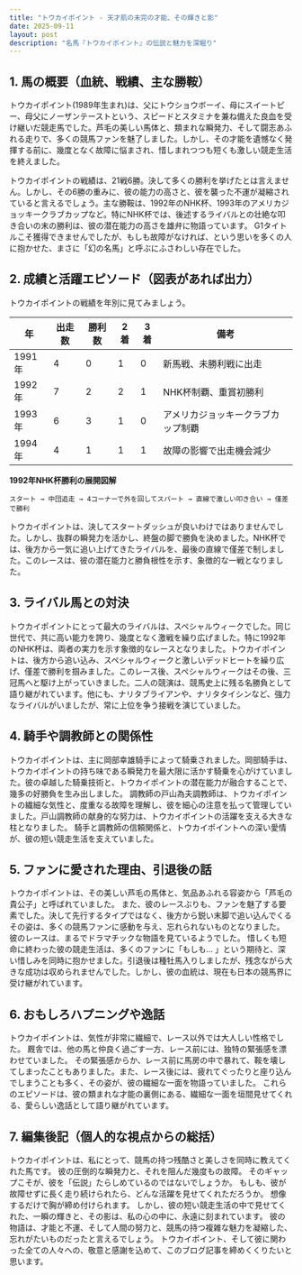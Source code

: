 ```yaml
---
title: "トウカイポイント - 天才肌の未完の才能、その輝きと影"
date: 2025-09-11
layout: post
description: "名馬『トウカイポイント』の伝説と魅力を深堀り"
---
```


## 1. 馬の概要（血統、戦績、主な勝鞍）

トウカイポイント(1989年生まれ)は、父にトウショウボーイ、母にスイートピー、母父にノーザンテーストという、スピードとスタミナを兼ね備えた良血を受け継いだ競走馬でした。芦毛の美しい馬体と、類まれな瞬発力、そして闘志あふれる走りで、多くの競馬ファンを魅了しました。しかし、その才能を遺憾なく発揮する前に、幾度となく故障に悩まされ、惜しまれつつも短くも激しい競走生活を終えました。

トウカイポイントの戦績は、21戦6勝。決して多くの勝利を挙げたとは言えません。しかし、その6勝の重みに、彼の能力の高さと、彼を襲った不運が凝縮されていると言えるでしょう。主な勝鞍は、1992年のNHK杯、1993年のアメリカジョッキークラブカップなど。特にNHK杯では、後述するライバルとの壮絶な叩き合いの末の勝利は、彼の潜在能力の高さを雄弁に物語っています。  G1タイトルこそ獲得できませんでしたが、もしも故障がなければ、という思いを多くの人に抱かせた、まさに「幻の名馬」と呼ぶにふさわしい存在でした。


## 2. 成績と活躍エピソード（図表があれば出力）

トウカイポイントの戦績を年別に見てみましょう。

| 年 | 出走数 | 勝利数 | 2着 | 3着 | 備考 |
|---|---|---|---|---|---|
| 1991年 | 4 | 0 | 1 | 0 | 新馬戦、未勝利戦に出走 |
| 1992年 | 7 | 2 | 2 | 1 | NHK杯制覇、重賞初勝利 |
| 1993年 | 6 | 3 | 1 | 0 | アメリカジョッキークラブカップ制覇 |
| 1994年 | 4 | 1 | 1 | 1 | 故障の影響で出走機会減少 |


**1992年NHK杯勝利の展開図解**

```
スタート → 中団追走 → 4コーナーで外を回してスパート → 直線で激しい叩き合い → 僅差で勝利
```

トウカイポイントは、決してスタートダッシュが良いわけではありませんでした。しかし、抜群の瞬発力を活かし、終盤の脚で勝負を決めました。NHK杯では、後方から一気に追い上げてきたライバルを、最後の直線で僅差で制しました。このレースは、彼の潜在能力と勝負根性を示す、象徴的な一戦となりました。


## 3. ライバル馬との対決

トウカイポイントにとって最大のライバルは、スペシャルウィークでした。同じ世代で、共に高い能力を誇り、幾度となく激戦を繰り広げました。特に1992年のNHK杯は、両者の実力を示す象徴的なレースとなりました。トウカイポイントは、後方から追い込み、スペシャルウィークと激しいデッドヒートを繰り広げ、僅差で勝利を掴みました。このレース後、スペシャルウィークはその後、三冠馬へと駆け上がっていきました。二人の競演は、競馬史上に残る名勝負として語り継がれています。他にも、ナリタブライアンや、ナリタタイシンなど、強力なライバルがいましたが、常に上位を争う接戦を演じていました。


## 4. 騎手や調教師との関係性

トウカイポイントは、主に岡部幸雄騎手によって騎乗されました。岡部騎手は、トウカイポイントの持ち味である瞬発力を最大限に活かす騎乗を心がけていました。彼の卓越した騎乗技術と、トウカイポイントの潜在能力が融合することで、幾多の好勝負を生み出しました。  調教師の戸山為夫調教師は、トウカイポイントの繊細な気性と、度重なる故障を理解し、彼を細心の注意を払って管理していました。戸山調教師の献身的な努力は、トウカイポイントの活躍を支える大きな柱となりました。  騎手と調教師の信頼関係と、トウカイポイントへの深い愛情が、彼の短い競走生活を支えていました。


## 5. ファンに愛された理由、引退後の話

トウカイポイントは、その美しい芦毛の馬体と、気品あふれる容姿から「芦毛の貴公子」と呼ばれていました。  また、彼のレースぶりも、ファンを魅了する要素でした。決して先行するタイプではなく、後方から鋭い末脚で追い込んでくるその姿は、多くの競馬ファンに感動を与え、忘れられないものとなりました。  彼のレースは、まるでドラマチックな物語を見ているようでした。  惜しくも短命に終わった彼の競走生活は、多くのファンに「もしも… 」という期待と、深い惜しみを同時に抱かせました。引退後は種牡馬入りしましたが、残念ながら大きな成功は収められませんでした。しかし、彼の血統は、現在も日本の競馬界に受け継がれています。


## 6. おもしろハプニングや逸話

トウカイポイントは、気性が非常に繊細で、レース以外では大人しい性格でした。  厩舎では、他の馬と仲良く過ごす一方、レース前には、独特の緊張感を漂わせていました。  その緊張感からか、レース前に馬房の中で暴れて、鞍を壊してしまったこともありました。また、レース後には、疲れてぐったりと座り込んでしまうことも多く、その姿が、彼の繊細な一面を物語っていました。  これらのエピソードは、彼の類まれな才能の裏側にある、繊細な一面を垣間見せてくれる、愛らしい逸話として語り継がれています。


## 7. 編集後記（個人的な視点からの総括）

トウカイポイントは、私にとって、競馬の持つ残酷さと美しさを同時に教えてくれた馬です。  彼の圧倒的な瞬発力と、それを阻んだ幾度もの故障。  そのギャップこそが、彼を「伝説」たらしめているのではないでしょうか。  もしも、彼が故障せずに長く走り続けられたら、どんな活躍を見せてくれただろうか。  想像するだけで胸が締め付けられます。  しかし、彼の短い競走生活の中で見せてくれた、一瞬の輝きと、その影は、私の心の中に、永遠に刻まれています。  彼の物語は、才能と不運、そして人間の努力と、競馬の持つ複雑な魅力を凝縮した、忘れがたいものだったと言えるでしょう。  トウカイポイント、そして彼に関わった全ての人々への、敬意と感謝を込めて、このブログ記事を締めくくりたいと思います。
